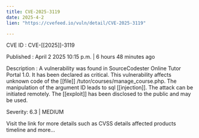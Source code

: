 ```yaml
---
title: CVE-2025-3119
date: 2025-4-2
lien: "https://cvefeed.io/vuln/detail/CVE-2025-3119"

---
```


CVE ID : CVE-[[2025]]-3119

Published :  April 2
2025
10:15 p.m. | 6 hours
48 minutes ago

Description : A vulnerability was found in SourceCodester Online Tutor Portal 1.0. It has been declared as critical. This vulnerability affects unknown code of the  [[file]] /tutor/courses/manage_course.php. The manipulation of the argument ID leads to sql  [[injection]]. The attack can be initiated remotely. The  [[exploit]] has been disclosed to the public and may be used.

Severity: 6.3 | MEDIUM

Visit the link for more details
such as CVSS details
affected products
timeline
and more...
